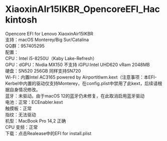 # XiaoxinAIr15IKBR_OpencoreEFI_Hackintosh
Opencore EFI for Lenovo XiaoxinAir15IKBR  
支持：macOS Monterey/Big Sur/Catalina   
QQ群：957405295  
配置：  
CPU：Intel i5-8250U（Kaby Lake-Refresh）  
GPU：dGPU：Nvdia MX150 不支持  iGPU:Intel UHD620 vRam 2048MB   
硬盘：SN520 256GB  同样支持SN720   
Wi-Fi：内置Intel AC3165 powered by Airportitlwm.kext（注意事项：本EFI-Kerbel中内置的驱动仅支持Monterey，在config.plist中禁用了此kext，后续请根据自身情况修改。   
蓝牙：未驱动。由于macOS 12的蓝牙仍未修复，在此取消启用蓝牙驱动   
电池：正常：ECEnabler.kext   
触摸板：正常   
指纹：无法驱动      
机型：MacBook Pro 14,2 正确   
CPU 变频：正常   
下载：点击Realease中的EFI for install.plist   
